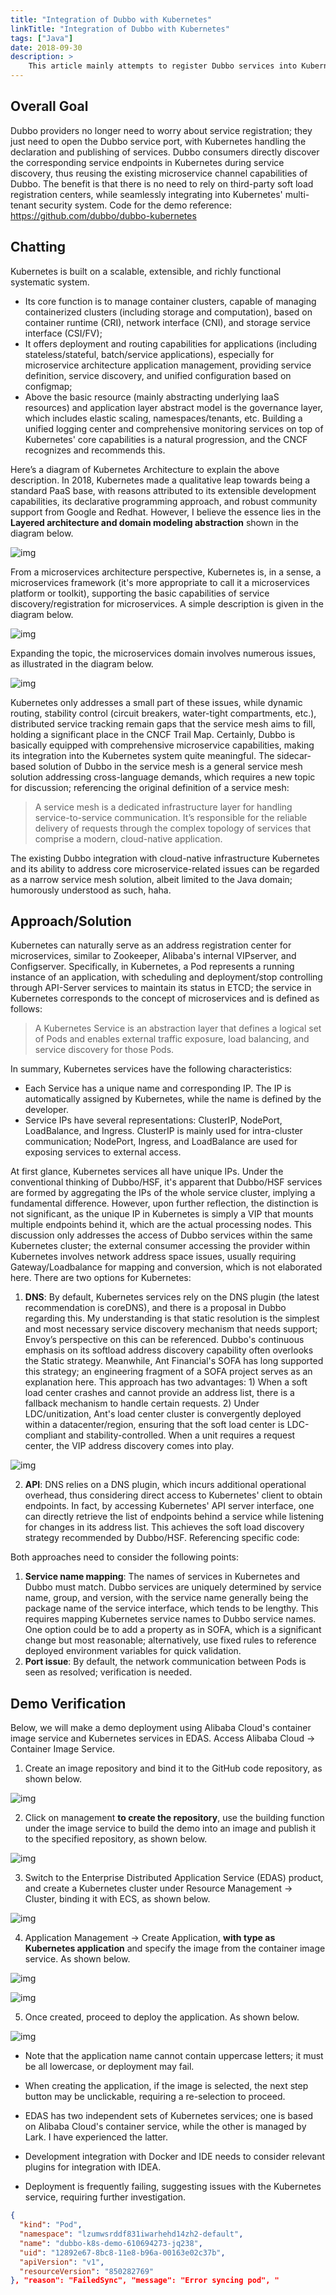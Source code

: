 ```yaml
---
title: "Integration of Dubbo with Kubernetes"
linkTitle: "Integration of Dubbo with Kubernetes"
tags: ["Java"]
date: 2018-09-30
description: >
    This article mainly attempts to register Dubbo services into Kubernetes while seamlessly integrating with Kubernetes' multi-tenant security system.
---
```


## Overall Goal

Dubbo providers no longer need to worry about service registration; they just need to open the Dubbo service port, with Kubernetes handling the declaration and publishing of services. Dubbo consumers directly discover the corresponding service endpoints in Kubernetes during service discovery, thus reusing the existing microservice channel capabilities of Dubbo. The benefit is that there is no need to rely on third-party soft load registration centers, while seamlessly integrating into Kubernetes' multi-tenant security system. Code for the demo reference: https://github.com/dubbo/dubbo-kubernetes

## Chatting

Kubernetes is built on a scalable, extensible, and richly functional systematic system.

- Its core function is to manage container clusters, capable of managing containerized clusters (including storage and computation), based on container runtime (CRI), network interface (CNI), and storage service interface (CSI/FV);
- It offers deployment and routing capabilities for applications (including stateless/stateful, batch/service applications), especially for microservice architecture application management, providing service definition, service discovery, and unified configuration based on configmap;
- Above the basic resource (mainly abstracting underlying IaaS resources) and application layer abstract model is the governance layer, which includes elastic scaling, namespaces/tenants, etc. Building a unified logging center and comprehensive monitoring services on top of Kubernetes' core capabilities is a natural progression, and the CNCF recognizes and recommends this.

Here’s a diagram of Kubernetes Architecture to explain the above description. In 2018, Kubernetes made a qualitative leap towards being a standard PaaS base, with reasons attributed to its extensible development capabilities, its declarative programming approach, and robust community support from Google and Redhat. However, I believe the essence lies in the **Layered architecture and domain modeling abstraction** shown in the diagram below.

![img](/imgs/blog/k8s/1.png)

From a microservices architecture perspective, Kubernetes is, in a sense, a microservices framework (it's more appropriate to call it a microservices platform or toolkit), supporting the basic capabilities of service discovery/registration for microservices. A simple description is given in the diagram below.

![img](/imgs/blog/k8s/2.jpeg)

Expanding the topic, the microservices domain involves numerous issues, as illustrated in the diagram below.

![img](/imgs/blog/k8s/3.jpeg)

Kubernetes only addresses a small part of these issues, while dynamic routing, stability control (circuit breakers, water-tight compartments, etc.), distributed service tracking remain gaps that the service mesh aims to fill, holding a significant place in the CNCF Trail Map. Certainly, Dubbo is basically equipped with comprehensive microservice capabilities, making its integration into the Kubernetes system quite meaningful. The sidecar-based solution of Dubbo in the service mesh is a general service mesh solution addressing cross-language demands, which requires a new topic for discussion; referencing the original definition of a service mesh:

> A service mesh is a dedicated infrastructure layer for handling service-to-service communication. It’s responsible for the reliable delivery of requests through the complex topology of services that comprise a modern, cloud-native application. 

The existing Dubbo integration with cloud-native infrastructure Kubernetes and its ability to address core microservice-related issues can be regarded as a narrow service mesh solution, albeit limited to the Java domain; humorously understood as such, haha.

## Approach/Solution

Kubernetes can naturally serve as an address registration center for microservices, similar to Zookeeper, Alibaba's internal VIPserver, and Configserver. Specifically, in Kubernetes, a Pod represents a running instance of an application, with scheduling and deployment/stop controlling through API-Server services to maintain its status in ETCD; the service in Kubernetes corresponds to the concept of microservices and is defined as follows:

> A Kubernetes Service is an abstraction layer that defines a logical set of Pods and enables external traffic exposure, load balancing, and service discovery for those Pods.

In summary, Kubernetes services have the following characteristics:

- Each Service has a unique name and corresponding IP. The IP is automatically assigned by Kubernetes, while the name is defined by the developer.
- Service IPs have several representations: ClusterIP, NodePort, LoadBalance, and Ingress. ClusterIP is mainly used for intra-cluster communication; NodePort, Ingress, and LoadBalance are used for exposing services to external access.

At first glance, Kubernetes services all have unique IPs. Under the conventional thinking of Dubbo/HSF, it's apparent that Dubbo/HSF services are formed by aggregating the IPs of the whole service cluster, implying a fundamental difference. However, upon further reflection, the distinction is not significant, as the unique IP in Kubernetes is simply a VIP that mounts multiple endpoints behind it, which are the actual processing nodes. This discussion only addresses the access of Dubbo services within the same Kubernetes cluster; the external consumer accessing the provider within Kubernetes involves network address space issues, usually requiring Gateway/Loadbalance for mapping and conversion, which is not elaborated here. There are two options for Kubernetes:

1. **DNS**: By default, Kubernetes services rely on the DNS plugin (the latest recommendation is coreDNS), and there is a proposal in Dubbo regarding this. My understanding is that static resolution is the simplest and most necessary service discovery mechanism that needs support; Envoy’s perspective on this can be referenced. Dubbo's continuous emphasis on its softload address discovery capability often overlooks the Static strategy. Meanwhile, Ant Financial's SOFA has long supported this strategy; an engineering fragment of a SOFA project serves as an explanation here. This approach has two advantages: 1) When a soft load center crashes and cannot provide an address list, there is a fallback mechanism to handle certain requests. 2) Under LDC/unitization, Ant's load center cluster is convergently deployed within a datacenter/region, ensuring that the soft load center is LDC-compliant and stability-controlled. When a unit requires a request center, the VIP address discovery comes into play.

![img](/imgs/blog/2018/09/30/integrate-dubbo-with-kubernetes/TB1Kj1ktpkoBKNjSZFEXXbrEVXa-985-213.png)

2. **API**: DNS relies on a DNS plugin, which incurs additional operational overhead, thus considering direct access to Kubernetes' client to obtain endpoints. In fact, by accessing Kubernetes' API server interface, one can directly retrieve the list of endpoints behind a service while listening for changes in its address list. This achieves the soft load discovery strategy recommended by Dubbo/HSF. Referencing specific code:

Both approaches need to consider the following points:

1. **Service name mapping**: The names of services in Kubernetes and Dubbo must match. Dubbo services are uniquely determined by service name, group, and version, with the service name generally being the package name of the service interface, which tends to be lengthy. This requires mapping Kubernetes service names to Dubbo service names. One option could be to add a property as in SOFA, which is a significant change but most reasonable; alternatively, use fixed rules to reference deployed environment variables for quick validation.
2. **Port issue**: By default, the network communication between Pods is seen as resolved; verification is needed.

## Demo Verification

Below, we will make a demo deployment using Alibaba Cloud's container image service and Kubernetes services in EDAS. Access Alibaba Cloud -> Container Image Service.

1. Create an image repository and bind it to the GitHub code repository, as shown below.

![img](/imgs/blog/2018/09/30/integrate-dubbo-with-kubernetes/TB1m.tEtrorBKNjSZFjXXc_SpXa-1892-870.png)

2. Click on management **to create the repository**, use the building function under the image service to build the demo into an image and publish it to the specified repository, as shown below.

![img](/imgs/blog/2018/09/30/integrate-dubbo-with-kubernetes/TB1oYqvtcIrBKNjSZK9XXagoVXa-1872-888.png)

3. Switch to the Enterprise Distributed Application Service (EDAS) product, and create a Kubernetes cluster under Resource Management -> Cluster, binding it with ECS, as shown below.

![img](/imgs/blog/2018/09/30/integrate-dubbo-with-kubernetes/TB1b1p2trZnBKNjSZFKXXcGOVXa-1858-833.png)

4. Application Management -> Create Application, **with type as Kubernetes application** and specify the image from the container image service. As shown below.

![img](/imgs/blog/2018/09/30/integrate-dubbo-with-kubernetes/TB1b1p2trZnBKNjSZFKXXcGOVXa-1858-833.png)

![img](/imgs/blog/2018/09/30/integrate-dubbo-with-kubernetes/TB18uzTtdcnBKNjSZR0XXcFqFXa-1820-861.png)

5. Once created, proceed to deploy the application. As shown below.

![img](/imgs/blog/2018/09/30/integrate-dubbo-with-kubernetes/TB1fEpEtrorBKNjSZFjXXc_SpXa-1846-783.png)

- Note that the application name cannot contain uppercase letters; it must be all lowercase, or deployment may fail.

- When creating the application, if the image is selected, the next step button may be unclickable, requiring a re-selection to proceed.

- EDAS has two independent sets of Kubernetes services; one is based on Alibaba Cloud's container service, while the other is managed by Lark. I have experienced the latter.

- Development integration with Docker and IDE needs to consider relevant plugins for integration with IDEA.

- Deployment is frequently failing, suggesting issues with the Kubernetes service, requiring further investigation.

```json
{
  "kind": "Pod",
  "namespace": "lzumwsrddf831iwarhehd14zh2-default",
  "name": "dubbo-k8s-demo-610694273-jq238",
  "uid": "12892e67-8bc8-11e8-b96a-00163e02c37b",
  "apiVersion": "v1",
  "resourceVersion": "850282769"
}, "reason": "FailedSync", "message": "Error syncing pod", "
```


